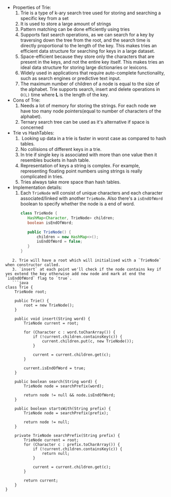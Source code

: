 - Properties of Trie:
	1. Trie is a type of k-ary search tree used for storing and searching a specific key from a set
	2. It is used to store a large amount of strings
	3. Pattern matching can be done efficiently using tries
	4. Supports fast search operations, as we can search for a key by traversing down the tree from the root, and the search time is directly proportional to the length of the key. This makes tries an efficient data structure for searching for keys in a large dataset.
	5. Space-efficient because they store only the characters that are present in the keys, and not the entire key itself. This makes tries an ideal data structure for storing large dictionaries or lexicons.
	6. Widely used in applications that require auto-complete functionality, such as search engines or predictive text input.
	7. The maximum number of children of a node is equal to the size of the alphabet. Trie supports search, insert and delete operations in `O(L)` time where **L** is the length of the key.
- Cons of Trie:
  1. Needs a lot of memory for storing the strings. For each node we have too many node pointers(equal to number of characters of the alphabet).
  2. Ternary search tree can be used as it's alternative if space is concerned
- Trie vs HashTables:
  1.  Looking up data in a trie is faster in worst case as compared to hash tables.
  2. No collisions of different keys in a trie.
  3. In trie if single key is associated with more than one value then it resembles buckets in hash table.
  4. Representation of keys a string is complex. For example, representing floating point numbers using strings is really complicated in tries.
  5. Tries always take more space than hash tables.
- Implementation details:
  1. Each `TrieNode` will consist of unique characters and each character associated/linked with another `TrieNode`. Also there's a `isEndOfWord` boolean to specify whether the node is a end of word.
     ```java
     class TrieNode {
	    HashMap<Character, TrieNode> children;
	    boolean isEndOfWord;

		public TrieNode() {
			children = new HashMap<>();
			isEndOfWord = false;
		}
     }
```
   2. Trie will have a root which will initialised with a `TrieNode` when constructor called.
   3. `insert` at each point we'll check if the node contains key if yes extend the key otherwise add new node and mark at end the `isEndOfWord` flag to `true`.
   ```java
class Trie {
    TrieNode root;

    public Trie() {
        root = new TrieNode();
    }
    
    public void insert(String word) {
        TrieNode current = root;

        for (Character c : word.toCharArray()) {
            if (!current.children.containsKey(c)) {
                current.children.put(c, new TrieNode());
            }

            current = current.children.get(c);
        }

        current.isEndOfWord = true;
    }
    
    public boolean search(String word) {
        TrieNode node = searchPrefix(word);

        return node != null && node.isEndOfWord;
    }
    
    public boolean startsWith(String prefix) {
        TrieNode node = searchPrefix(prefix);

        return node != null;
    }

    private TrieNode searchPrefix(String prefix) {
        TrieNode current = root;
        for (Character c : prefix.toCharArray()) {
            if (!current.children.containsKey(c)) {
                return null;
            }

            current = current.children.get(c);
        }

        return current;
    }
}
```
